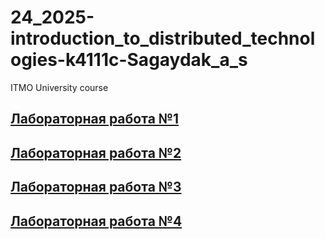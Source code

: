 # 24_2025-introduction_to_distributed_technologies-k4111c-Sagaydak_a_s
ITMO University course
## [Лабораторная работа №1](./lab1/lab1_report.md)
## [Лабораторная работа №2](./lab2/lab2_report.md)
## [Лабораторная работа №3](./lab3/lab3_report.md)
## [Лабораторная работа №4](./lab4/lab4_report.md)